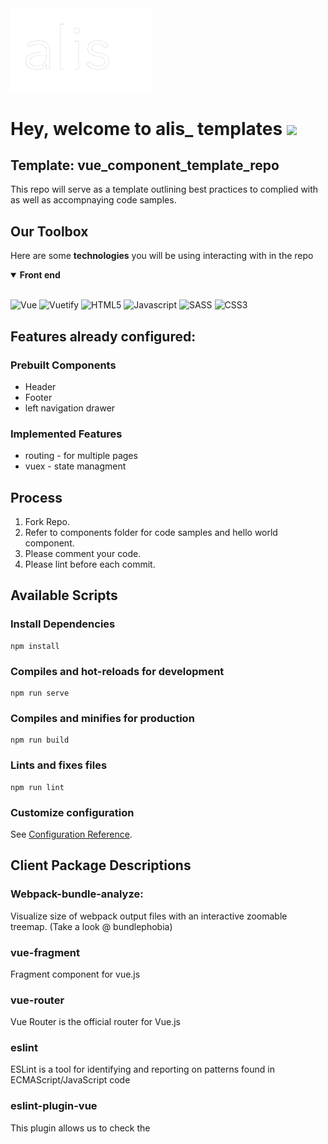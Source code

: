 <img width="45%" src="./src/assets/logo.gif" alt="alis_ investments" />

# Hey, welcome to alis_ templates  <img width="24px" src="https://media.tenor.com/images/f580b40a349dcb2d7cb93573e2329061/tenor.gif">

## Template: vue_component_template_repo
This repo will serve as a template outlining best practices to complied with as well as accompnaying code samples.

## Our Toolbox

Here are some **technologies** you will be using interacting with in the repo

<details open>
  <summary><b>Front end</b></summary>
  <br>
  <p>
    <img width ='32px' title="Vue" src ='https://upload.wikimedia.org/wikipedia/commons/9/95/Vue.js_Logo_2.svg'>
    <img width ='32px' title="Vuetify" src ='https://raw.githubusercontent.com/rahulbanerjee26/githubAboutMeGenerator/main/icons/vuetify.svg'>
    <img width ='32px' title="HTML5" src ='https://raw.githubusercontent.com/rahulbanerjee26/githubAboutMeGenerator/main/icons/html.svg'>
    <img width ='32px' title="Javascript" src ='https://raw.githubusercontent.com/rahulbanerjee26/githubAboutMeGenerator/main/icons/javascript.svg'>
    <img width ='32px' title="SASS" src ='https://raw.githubusercontent.com/rahulbanerjee26/githubAboutMeGenerator/main/icons/sass.svg'>
    <img width ='32px' title="CSS3" src ='https://raw.githubusercontent.com/rahulbanerjee26/githubAboutMeGenerator/main/icons/css.svg'>
  </p>
</details>

## Features already configured:
### Prebuilt Components
* Header 
* Footer 
* left navigation drawer

### Implemented Features
* routing - for multiple pages
* vuex - state managment

## Process
1. Fork Repo.
2. Refer to components folder for code samples and hello world component.
3. Please comment your code.
4. Please lint before each commit.

## Available Scripts
### Install Dependencies
```
npm install
```
### Compiles and hot-reloads for development
```
npm run serve
```

### Compiles and minifies for production
```
npm run build
```

### Lints and fixes files
```
npm run lint
```

### Customize configuration
See [Configuration Reference](https://cli.vuejs.org/config/).

## Client Package Descriptions
### Webpack-bundle-analyze:
Visualize size of webpack output files with an interactive zoomable treemap.
(Take a look @ bundlephobia)

### vue-fragment
Fragment component for vue.js

### vue-router
Vue Router is the official router for Vue.js

### eslint
ESLint is a tool for identifying and reporting on patterns found in ECMAScript/JavaScript code

### eslint-plugin-vue
This plugin allows us to check the <template> and <script> of .vue files with ESLint, as well as Vue code in .js files.

### vuetify loader
The vuetify-loader alleviates this pain by automatically importing all the Vuetify components you use, where you use them. This will also make code-splitting more effective, as webpack will only load the components required for that chunk to be displayed.

### sass-loader
Loads a SASS/SCSS file and compiles it to CSS.

### node-sass
Node-sass is a library that provides binding for Node.js to LibSass, the C version of the popular stylesheet preprocessor, Sass.
